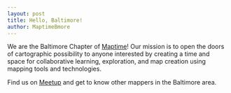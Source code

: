 ```yaml
---
layout: post
title: Hello, Baltimore!
author: MaptimeBmore
---
```


We are the Baltimore Chapter of [Maptime](maptime.io)! Our mission is to open the doors of cartographic possibility to anyone interested by creating a time and space for collaborative learning, exploration, and map creation using mapping tools and technologies.

Find us on [Meetup](http://www.meetup.com/MaptimeBmore/) and get to know other mappers in the Baltimore area.
